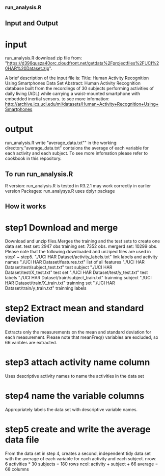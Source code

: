### run_analysis.R
## Input and Output
# input
run_analysis.R download zip file from:
"https://d396qusza40orc.cloudfront.net/getdata%2Fprojectfiles%2FUCI%20HAR%20Dataset.zip".

A brief description of the input file is:
Title: Human Activity Recognition Using Smartphones Data Set 
Abstract: Human Activity Recognition database built from the recordings of 30 subjects performing activities of daily living (ADL) while carrying a waist-mounted smartphone with embedded inertial sensors.
to see more infomation:
http://archive.ics.uci.edu/ml/datasets/Human+Activity+Recognition+Using+Smartphones 

# output
run_analysis.R write "average_data.txt"" in the working directory."average_data.txt" contaions the average of each variable for each activity and each subject. To see more infomation please refer to cookbook in this repository.

## To run run_analysis.R
R version: run_analysis.R is tested in R3.2.1
           may work correctly in earlier version
Packages:  run_analysys.R uses dplyr package

## How it works
# step1 Download and merge
Download and unzip files.Merges the training and the test sets to create one data set.
test set:     2947 obs
training set: 7352 obs.
mergerd set: 10299 obs.
Please note that the following downloaded and unziped files are used in step1 ~ step5.
"./UCI HAR Dataset/activity_labels.txt" 
             link labels and activity names
"./UCI HAR Dataset/features.txt" list of all features
"./UCI HAR Dataset/test/subject_test.txt"  test subject
"./UCI HAR Dataset/test/X_test.txt"  test set
"./UCI HAR Dataset/test/y_test.txt"  test labels
"./UCI HAR Dataset/train/subject_train.txt" trainning subject
"./UCI HAR Dataset/train/X_train.txt" trainning set
"./UCI HAR Dataset/train/y_train.txt" trainning labels

# step2 Extract mean and standard deviation
Extracts only the measurements on the mean and standard deviation for each measurement. Please note that meanFreq() variables are excluded, so 66 varibles are extracted. 

# step3 attach activity name column
Uses descriptive activity names to name the activities in the data set

# step4 name the variable columns
Appropriately labels the data set with descriptive variable names. 

# step5 create and write the average data file
From the data set in step 4, creates a second, independent tidy data set with the average of each variable for each activity and each subject.
nrow: 6 activities * 30 subjects = 180 rows
ncol: activity + subject + 66 average = 68 columns
